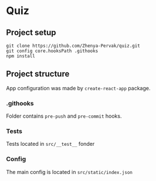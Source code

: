 # Quiz

## Project setup
```
git clone https://github.com/Zhenya-Pervak/quiz.git
git config core.hooksPath .githooks
npm install 
```

## Project structure

App configuration was made by `create-react-app` package.

### .githooks
Folder contains `pre-push` and `pre-commit` hooks.

### Tests
Tests located in `src/__test__` fonder

### Config
The main config is located in `src/static/index.json`
